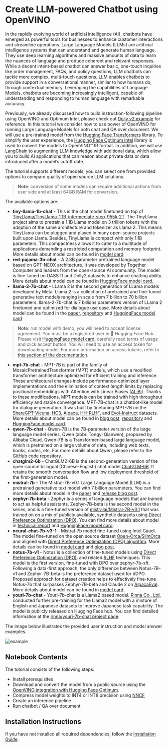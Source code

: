 # Create LLM-powered Chatbot using OpenVINO

In the rapidly evolving world of artificial intelligence (AI), chatbots have emerged as powerful tools for businesses to enhance customer interactions and streamline operations. 
Large Language Models (LLMs) are artificial intelligence systems that can understand and generate human language. They use deep learning algorithms and massive amounts of data to learn the nuances of language and produce coherent and relevant responses.
While a decent intent-based chatbot can answer basic, one-touch inquiries like order management, FAQs, and policy questions, LLM chatbots can tackle more complex, multi-touch questions. LLM enables chatbots to provide support in a conversational manner, similar to how humans do, through contextual memory. Leveraging the capabilities of Language Models, chatbots are becoming increasingly intelligent, capable of understanding and responding to human language with remarkable accuracy.

Previously, we already discussed how to build instruction-following pipeline using OpenVINO and Optimum Intel, please check out [Dolly v2 example](../240-dolly-2-instruction-following) for reference.
In this tutorial we consider how to use power of OpenVINO for running Large Language Models for both chat and QA over document. We will use a pre-trained model from the [Hugging Face Transformers](https://huggingface.co/docs/transformers/index) library. To simplify the user experience, the [Hugging Face Optimum Intel](https://huggingface.co/docs/optimum/intel/index) library is used to convert the models to OpenVINO™ IR format. In addition, we will use [LangChain](https://python.langchain.com/docs/get_started/introduction) to augmenting LLM knowledge with additional data, which allow you to build AI applications that can reason about private data or data introduced after a model’s cutoff date.

The tutorial supports different models, you can select one from provided options to compare quality of open source LLM solutions.
>**Note**: conversion of some models can require additional actions from user side and at least 64GB RAM for conversion.

The available options are:

* **tiny-llama-1b-chat** - This is the chat model finetuned on top of [TinyLlama/TinyLlama-1.1B-intermediate-step-955k-2T](https://huggingface.co/TinyLlama/TinyLlama-1.1B-intermediate-step-955k-token-2T). The TinyLlama project aims to pretrain a 1.1B Llama model on 3 trillion tokens with the adoption of the same architecture and tokenizer as Llama 2. This means TinyLlama can be plugged and played in many open-source projects built upon Llama. Besides, TinyLlama is compact with only 1.1B parameters. This compactness allows it to cater to a multitude of applications demanding a restricted computation and memory footprint. More details about model can be found in [model card](https://huggingface.co/TinyLlama/TinyLlama-1.1B-Chat-v0.6)
* **red-pajama-3b-chat** - A 2.8B parameter pretrained language model based on GPT-NEOX architecture. It was developed by Together Computer and leaders from the open-source AI community. The model is fine-tuned on OASST1 and Dolly2 datasets to enhance chatting ability. More details about model can be found in [HuggingFace model card](https://huggingface.co/togethercomputer/RedPajama-INCITE-Chat-3B-v1).
* **llama-2-7b-chat** - LLama 2 is the second generation of LLama models developed by Meta. Llama 2 is a collection of pretrained and fine-tuned generative text models ranging in scale from 7 billion to 70 billion parameters. llama-2-7b-chat is 7 billions parameters version of LLama 2 finetuned and optimized for dialogue use case. More details about model can be found in the [paper](https://ai.meta.com/research/publications/llama-2-open-foundation-and-fine-tuned-chat-models/), [repository](https://github.com/facebookresearch/llama) and [HuggingFace model card](https://huggingface.co/meta-llama/Llama-2-7b-chat-hf)
>**Note**: run model with demo, you will need to accept license agreement. 
>You must be a registered user in 🤗 Hugging Face Hub. Please visit [HuggingFace model card](https://huggingface.co/meta-llama/Llama-2-7b-chat-hf), carefully read terms of usage and click accept button.  You will need to use an access token for downloading model. For more information on access tokens, refer to [this section of the documentation](https://huggingface.co/docs/hub/security-tokens).
* **mpt-7b-chat** - MPT-7B is part of the family of MosaicPretrainedTransformer (MPT) models, which use a modified transformer architecture optimized for efficient training and inference. These architectural changes include performance-optimized layer implementations and the elimination of context length limits by replacing positional embeddings with Attention with Linear Biases ([ALiBi](https://arxiv.org/abs/2108.12409)). Thanks to these modifications, MPT models can be trained with high throughput efficiency and stable convergence. MPT-7B-chat is a chatbot-like model for dialogue generation. It was built by finetuning MPT-7B on the [ShareGPT-Vicuna](https://huggingface.co/datasets/anon8231489123/ShareGPT_Vicuna_unfiltered), [HC3](https://huggingface.co/datasets/Hello-SimpleAI/HC3), [Alpaca](https://huggingface.co/datasets/tatsu-lab/alpaca), [HH-RLHF](https://huggingface.co/datasets/Anthropic/hh-rlhf), and [Evol-Instruct](https://huggingface.co/datasets/victor123/evol_instruct_70k) datasets. More details about model can be found in [blog post](https://www.mosaicml.com/blog/mpt-7b), [repository](https://github.com/mosaicml/llm-foundry/) and [HuggingFace model card](https://huggingface.co/mosaicml/mpt-7b-chat).
* **qwen-7b-chat** - Qwen-7B is the 7B-parameter version of the large language model series, Qwen (abbr. Tongyi Qianwen), proposed by Alibaba Cloud. Qwen-7B is a Transformer-based large language model, which is pretrained on a large volume of data, including web texts, books, codes, etc. For more details about Qwen, please refer to the [GitHub](https://github.com/QwenLM/Qwen) code repository.
* **chatglm2-6b** - ChatGLM2-6B is the second-generation version of the open-source bilingual (Chinese-English) chat model [ChatGLM-6B](https://github.com/THUDM/ChatGLM-6B). It retains the smooth conversation flow and low deployment threshold of the first-generation model.
* **mistral-7b** - The Mistral-7B-v0.1 Large Language Model (LLM) is a pretrained generative text model with 7 billion parameters. You can find more details about model in the [paper](https://arxiv.org/abs/2310.06825) and [release blog post](https://mistral.ai/news/announcing-mistral-7b/).
* **zephyr-7b-beta** - Zephyr is a series of language models that are trained to act as helpful assistants. Zephyr-7B-beta is the second model in the series, and is a fine-tuned version of [mistralai/Mistral-7B-v0.1](https://huggingface.co/mistralai/Mistral-7B-v0.1) that was trained on on a mix of publicly available, synthetic datasets using [Direct Preference Optimization (DPO)](https://arxiv.org/abs/2305.18290). You can find more details about model in [technical report](https://arxiv.org/abs/2310.16944) and [HuggingFace model card](https://huggingface.co/HuggingFaceH4/zephyr-7b-beta).
* **neural-chat-7b-v3-1** - Mistral-7b model fine-tuned using Intel Gaudi. The model fine-tuned on the open source dataset [Open-Orca/SlimOrca](https://huggingface.co/datasets/Open-Orca/SlimOrca) and aligned with [Direct Preference Optimization (DPO) algorithm](https://arxiv.org/abs/2305.18290). More details can be found in [model card](https://huggingface.co/Intel/neural-chat-7b-v3-1) and [blog post](https://medium.com/@NeuralCompressor/the-practice-of-supervised-finetuning-and-direct-preference-optimization-on-habana-gaudi2-a1197d8a3cd3).
* **notus-7b-v1** - Notus is a collection of fine-tuned models using [Direct Preference Optimization (DPO)](https://arxiv.org/abs/2305.18290). and related [RLHF](https://huggingface.co/blog/rlhf) techniques. This model is the first version, fine-tuned with DPO over zephyr-7b-sft. Following a data-first approach, the only difference between Notus-7B-v1 and Zephyr-7B-beta is the preference dataset used for dDPO. Proposed approach for dataset creation helps to effectively fine-tune Notus-7b that surpasses Zephyr-7B-beta and Claude 2 on [AlpacaEval](https://tatsu-lab.github.io/alpaca_eval/). More details about model can be found in [model card](https://huggingface.co/argilla/notus-7b-v1).
* **youri-7b-chat** - Youri-7b-chat is a Llama2 based model. [Rinna Co., Ltd.](https://rinna.co.jp/) conducted further pre-training for the Llama2 model with a mixture of English and Japanese datasets to improve Japanese task capability. The model is publicly released on Hugging Face hub. You can find detailed information at the [rinna/youri-7b-chat project page](https://huggingface.co/rinna/youri-7b).    

The image below illustrates the provided user instruction and model answer examples.

![example](https://user-images.githubusercontent.com/29454499/255799218-611e7189-8979-4ef5-8a80-5a75e0136b50.png)


## Notebook Contents

The tutorial consists of the following steps:

- Install prerequisites
- Download and convert the model from a public source using the [OpenVINO integration with Hugging Face Optimum](https://huggingface.co/blog/openvino).
- Compress model weights to INT4 or INT8 precision using [NNCF](https://github.com/openvinotoolkit/nncf)
- Create an inference pipeline
- Run chatbot / QA over document

## Installation Instructions
If you have not installed all required dependencies, follow the [Installation Guide](../../README.md).